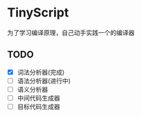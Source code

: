 # TinyScript

为了学习编译原理，自己动手实践一个的编译器


## TODO
- [x] 词法分析器(完成)
- [ ] 语法分析器(进行中)
- [ ] 语义分析器
- [ ] 中间代码生成器
- [ ] 目标代码生成器
